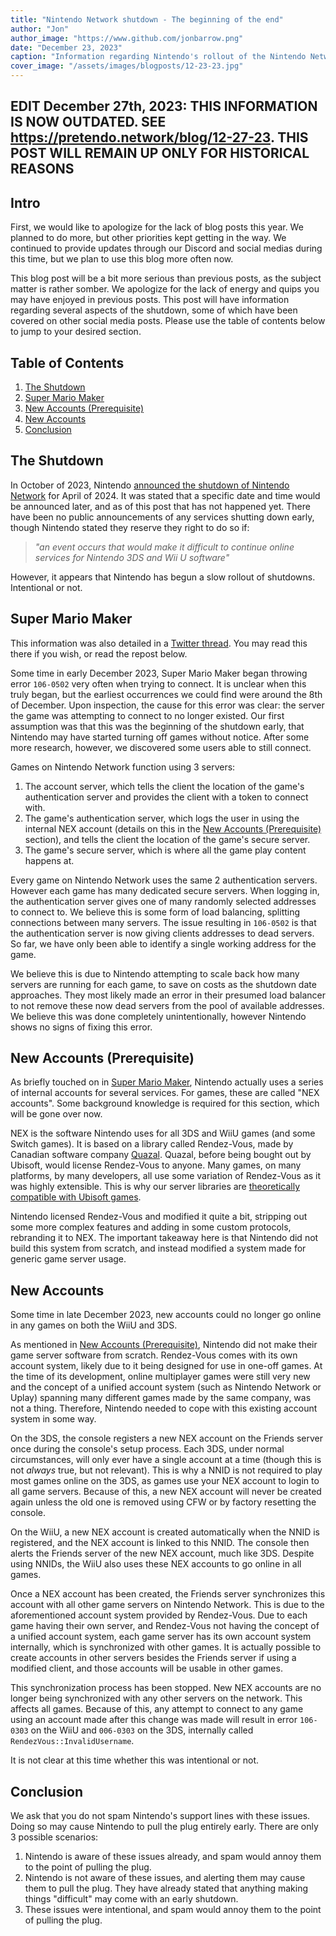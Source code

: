 ```yaml
---
title: "Nintendo Network shutdown - The beginning of the end"
author: "Jon"
author_image: "https://www.github.com/jonbarrow.png"
date: "December 23, 2023"
caption: "Information regarding Nintendo's rollout of the Nintendo Network shutdown"
cover_image: "/assets/images/blogposts/12-23-23.jpg"
---
```


## EDIT December 27th, 2023: THIS INFORMATION IS NOW OUTDATED. SEE https://pretendo.network/blog/12-27-23. THIS POST WILL REMAIN UP ONLY FOR HISTORICAL REASONS

## Intro
First, we would like to apologize for the lack of blog posts this year. We planned to do more, but other priorities kept getting in the way. We continued to provide updates through our Discord and social medias during this time, but we plan to use this blog more often now.

This blog post will be a bit more serious than previous posts, as the subject matter is rather somber. We apologize for the lack of energy and quips you may have enjoyed in previous posts. This post will have information regarding several aspects of the shutdown, some of which have been covered on other social media posts. Please use the table of contents below to jump to your desired section.

## Table of Contents
1. [The Shutdown](#the-shutdown)
2. [Super Mario Maker](#super-mario-maker)
3. [New Accounts (Prerequisite)](#new-accounts-prerequisite)
4. [New Accounts](#new-accounts)
5. [Conclusion](#conclusion)

## The Shutdown
In October of 2023, Nintendo [announced the shutdown of Nintendo Network](https://en-americas-support.nintendo.com/app/answers/detail/a_id/63227/~/announcement-of-discontinuation-of-online-services-for-nintendo-3ds-and-wii-u) for April of 2024. It was stated that a specific date and time would be announced later, and as of this post that has not happened yet. There have been no public announcements of any services shutting down early, though Nintendo stated they reserve they right to do so if:

> *"an event occurs that would make it difficult to continue online services for Nintendo 3DS and Wii U software"*

However, it appears that Nintendo has begun a slow rollout of shutdowns. Intentional or not.

## Super Mario Maker
This information was also detailed in a [Twitter thread](https://twitter.com/PretendoNetwork/status/1736325668412031255). You may read this there if you wish, or read the repost below.

Some time in early December 2023, Super Mario Maker began throwing error `106-0502` very often when trying to connect. It is unclear when this truly began, but the earliest occurrences we could find were around the 8th of December. Upon inspection, the cause for this error was clear: the server the game was attempting to connect to no longer existed. Our first assumption was that this was the beginning of the shutdown early, that Nintendo may have started turning off games without notice. After some more research, however, we discovered some users able to still connect.

Games on Nintendo Network function using 3 servers:

1. The account server, which tells the client the location of the game's authentication server and provides the client with a token to connect with.
2. The game's authentication server, which logs the user in using the internal NEX account (details on this in the [New Accounts (Prerequisite)](#new-accounts-prerequisite) section), and tells the client the location of the game's secure server.
3. The game's secure server, which is where all the game play content happens at.

Every game on Nintendo Network uses the same 2 authentication servers. However each game has many dedicated secure servers. When logging in, the authentication server gives one of many randomly selected addresses to connect to. We believe this is some form of load balancing, splitting connections between many servers. The issue resulting in `106-0502` is that the authentication server is now giving clients addresses to dead servers. So far, we have only been able to identify a single working address for the game.

We believe this is due to Nintendo attempting to scale back how many servers are running for each game, to save on costs as the shutdown date approaches. They most likely made an error in their presumed load balancer to not remove these now dead servers from the pool of available addresses. We believe this was done completely unintentionally, however Nintendo shows no signs of fixing this error.

## New Accounts (Prerequisite)
As briefly touched on in [Super Mario Maker](#super-mario-maker), Nintendo actually uses a series of internal accounts for several services. For games, these are called "NEX accounts". Some background knowledge is required for this section, which will be gone over now.

NEX is the software Nintendo uses for all 3DS and WiiU games (and some Switch games). It is based on a library called Rendez-Vous, made by Canadian software company [Quazal](https://web.archive.org/web/20040610104624/http://www.quazal.com/modules.php?op=modload&name=Sections&file=index&req=viewarticle&artid=101&page=1). Quazal, before being bought out by Ubisoft, would license Rendez-Vous to anyone. Many games, on many platforms, by many developers, all use some variation of Rendez-Vous as it was highly extensible. This is why our server libraries are [theoretically compatible with Ubisoft games](https://twitter.com/PretendoNetwork/status/1727016210435641508).

Nintendo licensed Rendez-Vous and modified it quite a bit, stripping out some more complex features and adding in some custom protocols, rebranding it to NEX. The important takeaway here is that Nintendo did not build this system from scratch, and instead modified a system made for generic game server usage.

## New Accounts
Some time in late December 2023, new accounts could no longer go online in any games on both the WiiU and 3DS.

As mentioned in [New Accounts (Prerequisite)](#new-accounts-prerequisite), Nintendo did not make their game server software from scratch. Rendez-Vous comes with its own account system, likely due to it being designed for use in one-off games. At the time of its development, online multiplayer games were still very new and the concept of a unified account system (such as Nintendo Network or Uplay) spanning many different games made by the same company, was not a thing. Therefore, Nintendo needed to cope with this existing account system in some way.

On the 3DS, the console registers a new NEX account on the Friends server once during the console's setup process. Each 3DS, under normal circumstances, will only ever have a single account at a time (though this is not *always* true, but not relevant). This is why a NNID is not required to play most games online on the 3DS, as games use your NEX account to login to all game servers. Because of this, a new NEX account will never be created again unless the old one is removed using CFW or by factory resetting the console.

On the WiiU, a new NEX account is created automatically when the NNID is registered, and the NEX account is linked to this NNID. The console then alerts the Friends server of the new NEX account, much like 3DS. Despite using NNIDs, the WiiU also uses these NEX accounts to go online in all games.

Once a NEX account has been created, the Friends server synchronizes this account with all other game servers on Nintendo Network. This is due to the aforementioned account system provided by Rendez-Vous. Due to each game having their own server, and Rendez-Vous not having the concept of a unified account system, each game server has its own account system internally, which is synchronized with other games. It is actually possible to create accounts in other servers besides the Friends server if using a modified client, and those accounts will be usable in other games.

This synchronization process has been stopped. New NEX accounts are no longer being synchronized with any other servers on the network. This affects all games. Because of this, any attempt to connect to any game using an account made after this change was made will result in error `106-0303` on the WiiU and `006-0303` on the 3DS, internally called `RendezVous::InvalidUsername`.

It is not clear at this time whether this was intentional or not.

## Conclusion
We ask that you do not spam Nintendo's support lines with these issues. Doing so may cause Nintendo to pull the plug entirely early. There are only 3 possible scenarios:

1. Nintendo is aware of these issues already, and spam would annoy them to the point of pulling the plug.
2. Nintendo is not aware of these issues, and alerting them may cause them to pull the plug. They have already stated that anything making things "difficult" may come with an early shutdown.
3. These issues were intentional, and spam would annoy them to the point of pulling the plug.
